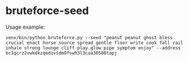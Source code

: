 # bruteforce-seed

Usage example:

    venv/bin/python bruteforce.py --seed "peanut peanut ghost bless crucial enact horse source spread gentle floor write cook fall rail inhale strong lounge cliff play glow pipe symptom enjoy" --address bc1qcrz2vwkdkzqedzvsdm9fswh3l3cua30580tapj
